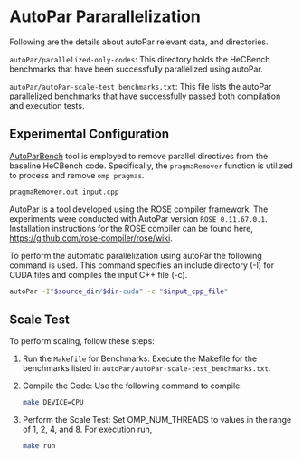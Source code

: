 # AutoPar Pararallelization

Following are the details about autoPar relevant data, and directories.

`autoPar/parallelized-only-codes`: This directory holds the HeCBench benchmarks that have been successfully parallelized using autoPar.

`autoPar/autoPar-scale-test_benchmarks.txt`: This file lists the autoPar parallelized benchmarks that have successfully passed both compilation and execution tests.

## Experimental Configuration

[AutoParBench](https://github.com/llnl/autoparbench) tool is employed to remove parallel directives from the baseline HeCBench code. Specifically, the `pragmaRemover` function is utilized to process and remove `omp pragmas`.

```bash
pragmaRemover.out input.cpp
```

AutoPar is a tool developed using the ROSE compiler framework. The experiments were conducted with AutoPar version `ROSE 0.11.67.0.1`. Installation instructions for the ROSE compiler can be found here,  <https://github.com/rose-compiler/rose/wiki>.

To perform the automatic parallelization using autoPar the following command is used. This command specifies an include directory (-I) for CUDA files and compiles the input C++ file (-c).

```bash
autoPar -I"$source_dir/$dir-cuda" -c "$input_cpp_file"
```

## Scale Test

To perform scaling, follow these steps:

1. Run the `Makefile` for Benchmarks: Execute the Makefile for the benchmarks listed in `autoPar/autoPar-scale-test_benchmarks.txt`.

2. Compile the Code: Use the following command to compile:

    ```bash
    make DEVICE=CPU
    ```

3. Perform the Scale Test: Set OMP_NUM_THREADS to values in the range of 1, 2, 4, and 8. For execution run,

    ```bash
    make run
    ```
